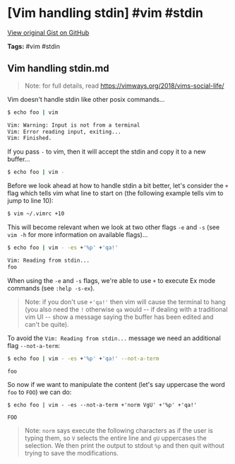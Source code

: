 # [Vim handling stdin] #vim #stdin

[View original Gist on GitHub](https://gist.github.com/Integralist/2b01cfdaf9c85efb0de6e2b2085896c3)

**Tags:** #vim #stdin

## Vim handling stdin.md

> Note: for full details, read https://vimways.org/2018/vims-social-life/

Vim doesn't handle stdin like other posix commands...

```bash
$ echo foo | vim

Vim: Warning: Input is not from a terminal
Vim: Error reading input, exiting...
Vim: Finished.
```

If you pass `-` to vim, then it will accept the stdin and copy it to a new buffer...

```bash
$ echo foo | vim -
```

Before we look ahead at how to handle stdin a bit better, let's consider the `+` flag which tells vim what line to start on (the following example tells vim to jump to line 10):

```bash
$ vim ~/.vimrc +10
```

This will become relevant when we look at two other flags `-e` and `-s` (see `vim -h` for more information on available flags)...

```bash
$ echo foo | vim - -es +'%p' +'qa!'

Vim: Reading from stdin...
foo
```

When using the `-e` and `-s` flags, we're able to use `+` to execute Ex mode commands (see `:help -s-ex`).

> Note: if you don't use `+'qa!'` then vim will cause the terminal to hang (you also need the `!` otherwise `qa` would -- if dealing with a traditional vim UI -- show a message saying the buffer has been edited and can't be quite).

To avoid the `Vim: Reading from stdin...` message we need an additional flag `--not-a-term`:

```bash
$ echo foo | vim - -es +'%p' +'qa!' --not-a-term

foo
```

So now if we want to manipulate the content (let's say uppercase the word `foo` to `FOO`) we can do:

```
$ echo foo | vim - -es --not-a-term +'norm VgU' +'%p' +'qa!'

FOO
```

> Note: `norm` says execute the following characters as if the user is typing them, so `V` selects the entire line and `gU` uppercases the selection. We then print the output to stdout `%p` and then quit without trying to save the modifications.

